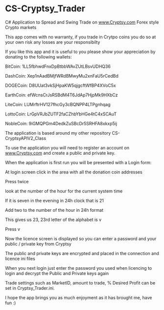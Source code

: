 # CS-Cryptsy_Trader
C# Application to Spread and Swing Trade on www.Cryptsy.com Forex style Crypto markets

This app comes with no warranty, if you trade in Crytpo coins you do so at your own risk any losses are your responsibilty

If you like this app and it is useful to you please show your appreciation by donating to the following wallets:

BitCoin:	1LL5fbhwdFnxDpBtbbWAvZUtLBsvUDHQ36

DashCoin:	Xep1nAadBMjfWRdBMwyMu2xnFaU5rCedBd

DOGECoin:	D8UUat3vkSjHpaKW5qjgcftWfBP4XVoC5x

EarthCoin:	efWcnsCrJsRSBdM4T6JdAp7HjpMk9HXbCz

LiteCoin:	LUMrftrHV127fhcGy3cBQNPP4LTPgnhqag

LottoCoin:	LrGpVRJbZUTF2faCZhbYbHGe4tC4xSCAuT

NobleCoin:	9iGMQPGm4DedkZuSBcDr5SRHFA8xkxp5ij

The application is based around my other repository CS-CryptsyAPIV2_Class

To use the application you will need to register an account on www.Cryptsy.com and create a public and private key.

When the application is first run you will be presented with a Login form:

  At login screen click in the area with all the donation coin addresses

  Press <ALT> twice

  look at the number of the hour for the current system time

  If it is seven in the evening in 24h clock that is 21

  Add two to the number of the hour in 24h format

  This gives us 23, 23rd letter of the alphabet is v

  Press <CTRL> v

  Now the licence screen is displayed so you can enter a password and your public / private key from Cryptsy

  The public and private keys are encrypted and placed in the connection and licence ini files

  When you next login just enter the password you used when licencing to login and decrypt the Public and Private keys again

Trade settings such as MarketID, amount to trade, % Desired Profit can be set in Cryptsy_Trader.ini.

I hope the app brings you as much enjoyment as it has brought me, have fun :)
